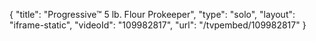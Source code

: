 {
    "title": "Progressive&trade; 5 lb. Flour Prokeeper",
    "type": "solo",
    "layout": "iframe-static",
    "videoId": "109982817",
    "url": "\/tvpembed\/109982817"
}